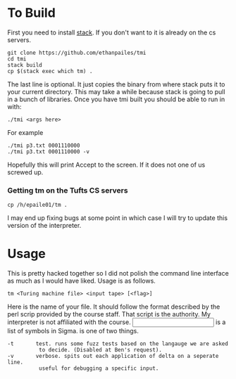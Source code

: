 

# To Build

First you need to install [stack](https://github.com/commercialhaskell/stack).
If you don't want to it is already on the cs servers.

    git clone https://github.com/ethanpailes/tmi
    cd tmi
    stack build
    cp $(stack exec which tm) .

The last line is optional. It just copies the binary from where stack puts
it to your current directory.
This may take a while because stack is going to pull in a bunch of libraries.
Once you have tmi built you should be able to run in with:

    ./tmi <args here>

For example

    ./tmi p3.txt 0001110000
    ./tmi p3.txt 0001110000 -v

Hopefully this will print Accept to the screen. If it does not one of us
screwed up.


### Getting tm on the Tufts CS servers

    cp /h/epaile01/tm .

I may end up fixing bugs at some point in which case I will try to
update this version of the interpreter.

# Usage

This is pretty hacked together so I did not polish the command line
interface as much as I would have liked. Usage is as follows.

    tm <Turing machine file> <input tape> [<flag>]

Here <Turing machine file> is the name of your file. It should follow
the format described by the perl scrip provided by the course staff.
That script is the authority. My interpreter is not affiliated with
the course. <input tape> is a list of symbols in Sigma. <flag> is
one of two things.

    -t       test. runs some fuzz tests based on the langauge we are asked
              to decide. (Disabled at Ben's request).
    -v       verbose. spits out each application of delta on a seperate line.
              useful for debugging a specific input.



